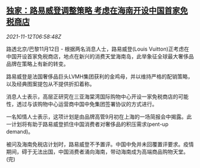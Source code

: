 <!--1636702262000-->
[独家：路易威登调整策略 考虑在海南开设中国首家免税商店](https://cn.reuters.com/article/lv-hainan-duty-free-shop-plan-1112-idCNKBS2HX0OS)
------

<div><i>2021-11-12T06:58:48Z</i></div><p>路透北京/巴黎11月12日 - 根据两名消息人士，路易威登(Louis Vuitton)正考虑在中国开设首家免税商店，地点在新兴的消费天堂海南岛，此举象征全球最大奢侈品品牌在策略上有新的转变。</p><p>路易威登是法国奢侈品巨头LVMH集团获利的金鸡母，并以维持严格的配销策略，以及经典图案提包从不提供折扣着称。</p><p>消息人士表示，高层正研究在三亚海棠湾国际购物中心开设一家免税商店的可能性，透过与该购物中心运营商中国中免集团签署协议的方式进行。</p><p>一名知情人士表示，这项计划是由品牌高管9月初在上海的一场简报会中揭露。此一计划将有助于路易威登抓住中国消费者对奢侈品的积压需求(pent-up demand)。</p><p>被问及海南免税店计划时，路易威登不予置评。中国中免并未回覆置评要求。疫情期间，碍于无法出国，中国消费者涌向海南，带动海南成为高端商品购物天堂。(完)</p>
